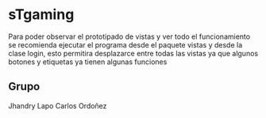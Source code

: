 # sTgaming
Para poder observar el prototipado de vistas y ver todo el funcionamiento se recomienda ejecutar el programa desde el paquete vistas
y desde la clase login, esto permitira desplazarce entre todas las vistas ya que algunos botones y etiquetas ya tienen algunas funciones
## Grupo
Jhandry Lapo
Carlos Ordoñez
